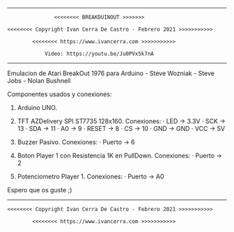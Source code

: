 ************************************************************************

                   <<<<<<<< BREAKDUINOUT >>>>>>>
 
    <<<<<<<< Copyright Ivan Cerra De Castro - Febrero 2021 >>>>>>>>>>>
 
            <<<<<<<< https://www.ivancerra.com >>>>>>>>>>>

                Video: https://youtu.be/Ju0PVx5k7nA
 
 ************************************************************************
 
 Emulacion de Atari BreakOut 1976 para Arduino - Steve Wozniak - Steve Jobs - Nolan Bushnell
 
 Componentes usados y conexiones:
 
 1. Arduino UNO.
 
 2. TFT AZDelivery SPI ST7735 128x160.
    Conexiones: 
        · LED -> 3.3V
        · SCK -> 13
        · SDA -> 11
        · A0 -> 9
        · RESET -> 8
        · CS -> 10
        · GND -> GND
        · VCC -> 5V
 
 3. Buzzer Pasivo. 
    Conexiones:
        · Puerto -> 6
 
 4. Boton Player 1 con Resistencia 1K en PullDown.
    Conexiones:
        · Puerto -> 2
 
 5. Potenciometro Player 1.
    Conexiones:
        · Puerto -> A0
 
Espero que os guste ;)


************************************************************************

    <<<<<<<< Copyright Ivan Cerra De Castro - Febrero 2021 >>>>>>>>>>>
 
            <<<<<<<< https://www.ivancerra.com >>>>>>>>>>>
